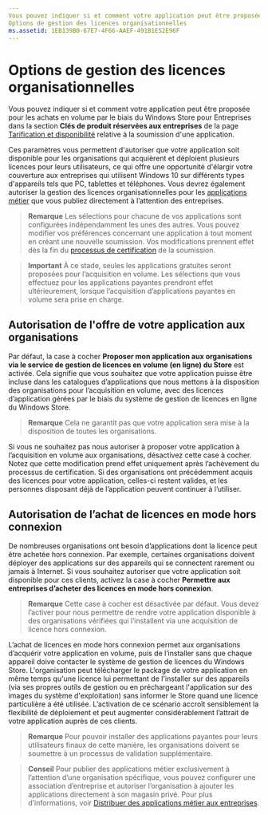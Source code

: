```yaml
---
Vous pouvez indiquer si et comment votre application peut être proposée pour les achats en volume par le biais du Windows Store pour Entreprises dans la section Clés de produit réservées aux entreprises de la page Tarification et disponibilité relative à la soumission d’une application.
Options de gestion des licences organisationnelles
ms.assetid: 1EB139B0-67E7-4F66-AAEF-491B1E52E96F
---
```


# Options de gestion des licences organisationnelles


Vous pouvez indiquer si et comment votre application peut être proposée pour les achats en volume par le biais du Windows Store pour Entreprises dans la section **Clés de produit réservées aux entreprises** de la page [Tarification et disponibilité](set-app-pricing-and-availability.md#organizational-licensing) relative à la soumission d'une application.

Ces paramètres vous permettent d'autoriser que votre application soit disponible pour les organisations qui acquièrent et déploient plusieurs licences pour leurs utilisateurs, ce qui offre une opportunité d'élargir votre couverture aux entreprises qui utilisent Windows 10 sur différents types d'appareils tels que PC, tablettes et téléphones. Vous devrez également autoriser la gestion des licences organisationnelles pour les [applications métier](distribute-lob-apps-to-enterprises.md) que vous publiez directement à l’attention des entreprises.

> **Remarque** Les sélections pour chacune de vos applications sont configurées indépendamment les unes des autres. Vous pouvez modifier vos préférences concernant une application à tout moment en créant une nouvelle soumission. Vos modifications prennent effet dès la fin du [processus de certification](the-app-certification-process.md) de la soumission.
 
> **Important** À ce stade, seules les applications gratuites seront proposées pour l’acquisition en volume. Les sélections que vous effectuez pour les applications payantes prendront effet ultérieurement, lorsque l’acquisition d’applications payantes en volume sera prise en charge. 

## Autorisation de l'offre de votre application aux organisations


Par défaut, la case à cocher **Proposer mon application aux organisations via le service de gestion de licences en volume (en ligne) du Store** est activée. Cela signifie que vous souhaitez que votre application puisse être incluse dans les catalogues d’applications que nous mettons à la disposition des organisations pour l’acquisition en volume, avec des licences d’application gérées par le biais du système de gestion de licences en ligne du Windows Store.

> **Remarque** Cela ne garantit pas que votre application sera mise à la disposition de toutes les organisations.

Si vous ne souhaitez pas nous autoriser à proposer votre application à l’acquisition en volume aux organisations, désactivez cette case à cocher. Notez que cette modification prend effet uniquement après l’achèvement du processus de certification. Si des organisations ont précédemment acquis des licences pour votre application, celles-ci restent valides, et les personnes disposant déjà de l’application peuvent continuer à l’utiliser.

## Autorisation de l’achat de licences en mode hors connexion


De nombreuses organisations ont besoin d’applications dont la licence peut être achetée hors connexion. Par exemple, certaines organisations doivent déployer des applications sur des appareils qui se connectent rarement ou jamais à Internet. Si vous souhaitez autoriser que votre application soit disponible pour ces clients, activez la case à cocher **Permettre aux entreprises d’acheter des licences en mode hors connexion**.

> **Remarque** Cette case à cocher est désactivée par défaut. Vous devez l’activer pour nous permettre de rendre votre application disponible à des organisations vérifiées qui l’installent via une acquisition de licence hors connexion.

L’achat de licences en mode hors connexion permet aux organisations d’acquérir votre application en volume, puis de l’installer sans que chaque appareil doive contacter le système de gestion de licences du Windows Store.
L'organisation peut télécharger le package de votre application en même temps qu'une licence lui permettant de l'installer sur des appareils (via ses propres outils de gestion ou en préchargeant l'application sur des images du système d'exploitation) sans informer le Store quand une licence particulière a été utilisée. L’activation de ce scénario accroît sensiblement la flexibilité de déploiement et peut augmenter considérablement l’attrait de votre application auprès de ces clients.

>**Remarque** Pour pouvoir installer des applications payantes pour leurs utilisateurs finaux de cette manière, les organisations doivent se soumettre à un processus de validation supplémentaire.
 
> **Conseil** Pour publier des applications métier exclusivement à l’attention d’une organisation spécifique, vous pouvez configurer une association d’entreprise et autoriser l’organisation à ajouter les applications directement à son magasin privé. Pour plus d’informations, voir [Distribuer des applications métier aux entreprises](distribute-lob-apps-to-enterprises.md).


<!--HONumber=Mar16_HO1-->


